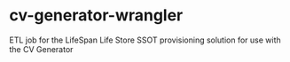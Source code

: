 # cv-generator-wrangler
ETL job for the LifeSpan Life Store SSOT provisioning solution for use with the CV Generator
